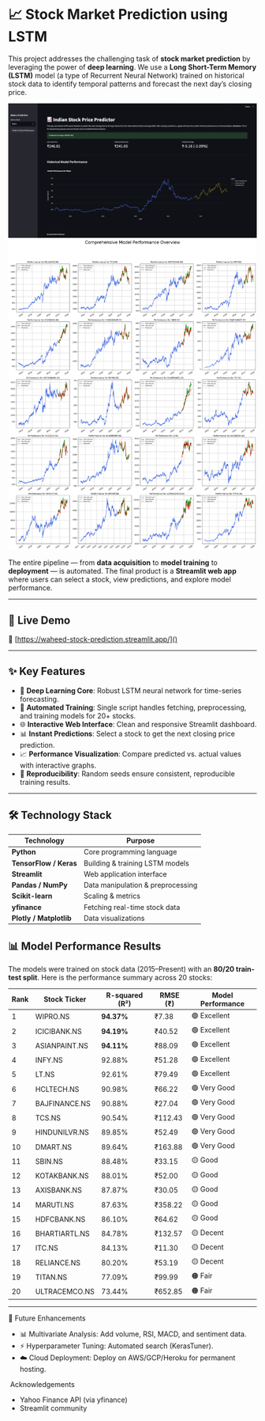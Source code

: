 # 📈 Stock Market Prediction using LSTM

This project addresses the challenging task of **stock market prediction** by leveraging the power of **deep learning**.
We use a **Long Short-Term Memory (LSTM)** model (a type of Recurrent Neural Network) trained on historical stock data to identify temporal patterns and forecast the next day’s closing price.



![Model Performance](Results/Output.png)
![All Stock Plots](Results/all_stock_plots.png)

The entire pipeline — from **data acquisition** to **model training** to **deployment** — is automated.
The final product is a **Streamlit web app** where users can select a stock, view predictions, and explore model performance.

---

## 🚀 Live Demo
🔗 [https://waheed-stock-prediction.streamlit.app/]()



---

## ✨ Key Features
- 🧠 **Deep Learning Core**: Robust LSTM neural network for time-series forecasting.
- 🤖 **Automated Training**: Single script handles fetching, preprocessing, and training models for 20+ stocks.
- 🌐 **Interactive Web Interface**: Clean and responsive Streamlit dashboard.
- 📊 **Instant Predictions**: Select a stock to get the next closing price prediction.
- 📈 **Performance Visualization**: Compare predicted vs. actual values with interactive graphs.
- 🔁 **Reproducibility**: Random seeds ensure consistent, reproducible training results.

---

## 🛠 Technology Stack
| Technology | Purpose |
|-----------------|----------|
| **Python** | Core programming language |
| **TensorFlow / Keras** | Building & training LSTM models |
| **Streamlit** | Web application interface |
| **Pandas / NumPy** | Data manipulation & preprocessing |
| **Scikit-learn** | Scaling & metrics |
| **yfinance** | Fetching real-time stock data |
| **Plotly / Matplotlib** | Data visualizations |



## 📊 Model Performance Results

The models were trained on stock data (2015–Present) with an **80/20 train-test split**.
Here is the performance summary across 20 stocks:

| Rank | Stock Ticker | R-squared (R²) | RMSE (₹) | Model Performance |
|------|--------------|----------------|----------|-------------------|
| 1 | WIPRO.NS | **94.37%** | ₹7.38 | 🟢 Excellent |
| 2 | ICICIBANK.NS | **94.19%** | ₹40.52 | 🟢 Excellent |
| 3 | ASIANPAINT.NS| **94.11%** | ₹88.09 | 🟢 Excellent |
| 4 | INFY.NS | 92.88% | ₹51.28 | 🟢 Excellent |
| 5 | LT.NS | 92.61% | ₹79.49 | 🟢 Excellent |
| 6 | HCLTECH.NS | 90.98% | ₹66.22 | 🟢 Very Good |
| 7 | BAJFINANCE.NS| 90.88% | ₹27.04 | 🟢 Very Good |
| 8 | TCS.NS | 90.54% | ₹112.43 | 🟢 Very Good |
| 9 | HINDUNILVR.NS| 89.85% | ₹52.49 | 🟢 Very Good |
| 10 | DMART.NS | 89.64% | ₹163.88 | 🟢 Very Good |
| 11 | SBIN.NS | 88.48% | ₹33.15 | 🟡 Good |
| 12 | KOTAKBANK.NS | 88.01% | ₹52.00 | 🟡 Good |
| 13 | AXISBANK.NS | 87.87% | ₹30.05 | 🟡 Good |
| 14 | MARUTI.NS | 87.63% | ₹358.22 | 🟡 Good |
| 15 | HDFCBANK.NS | 86.10% | ₹64.62 | 🟡 Good |
| 16 | BHARTIARTL.NS| 84.78% | ₹132.57 | 🟡 Decent |
| 17 | ITC.NS | 84.13% | ₹11.30 | 🟡 Decent |
| 18 | RELIANCE.NS | 80.20% | ₹53.19 | 🟡 Decent |
| 19 | TITAN.NS | 77.09% | ₹99.99 | 🟠 Fair |
| 20 | ULTRACEMCO.NS| 73.44% | ₹652.85 | 🟠 Fair |

---



🔮 Future Enhancements
- 📊 Multivariate Analysis: Add volume, RSI, MACD, and sentiment data.
- ⚡ Hyperparameter Tuning: Automated search (KerasTuner).
- ☁️ Cloud Deployment: Deploy on AWS/GCP/Heroku for permanent hosting.


 Acknowledgements

- Yahoo Finance API (via yfinance)
- Streamlit community






